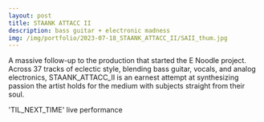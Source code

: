 ```yaml
---
layout: post
title: STAANK ATTACC II
description: bass guitar + electronic madness
img: /img/portfolio/2023-07-18_STAANK_ATTACC_II/SAII_thum.jpg
---
```


A massive follow-up to the production that started the E Noodle project. Across 37 tracks of eclectic style, blending bass guitar, vocals, and analog electronics, STAANK_ATTACC_II is an earnest attempt at synthesizing passion the artist holds for the medium with subjects straight from their soul.

<div class="img_row">
	<img class="col three" src="{{ site.baseurl }}/img/portfolio/2023-07-18_STAANK_ATTACC_II/SAII_thum.jpg" alt="" title="STAANK_ATTACC_II-thumbnail"/>
</div>
<div class="img_row">
	<img class="col three" src="{{ site.baseurl }}/img/portfolio/2023-07-18_STAANK_ATTACC_II/B&W-til-next-time.jpg" alt="" title="TIL_NEXT_TIME-live"/>
</div>
<div class="col three caption">
'TIL_NEXT_TIME' live performance
 
